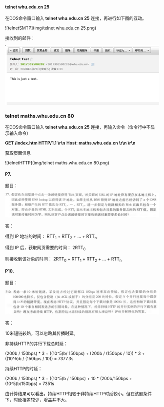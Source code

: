 #### telnet whu.edu.cn 25

在DOS命令窗口输入 **telnet whu.edu.cn 25** 连接，再进行如下图的互动。

![telnetSMTP](img/telnet whu.edu.cn 25.png)

接收到的邮件：

![e-mail](img/e-mail.png)

### telnet maths.whu.edu.cn 80

在DOS命令窗口输入 **telnet whu.edu.cn 25** 连接，再输入命令（命令行中不显示输入命令）

**GET /index.htm HTTP/1.1 \r\n**
**Host: maths.whu.edu.cn \r\n \r\n**

获取页面信息

![telnetHTTP](img/telnet maths.whu.edu.cn 80.png)

#### P7.

题目：

![p7题目](img/p7题目.png)

答：

得到 IP 地址的时间： RTT<sub>1</sub> + RTT<sub>2</sub> + … + RTT<sub>n</sub>

得到 IP 后，获取网页需要的时间： 2RTT<sub>0</sub>

则接收到该对象的时间： 2RTT<sub>0</sub> + RTT<sub>1</sub> + RTT<sub>2</sub> + … + RTT<sub>n</sub>

#### P10.

题目：

![p10题目](img/p10题目.png)

答：

10米短链较路，可以忽略其传播时延。

非持续HTTP的并行下载总时延：

(200b / 150bps) * 3 + ((10^5)b/ 150bps) + (200b / (150bps / 10)) * 3 + ((10^5)b / (150bps / 10)) = 7377.3s

持续HTTP的时延：

(200b / 150bps) * 3 + ((10^5)b / 150bps) + 10 * (200b/150bps + (10^5)b/150bps) = 7351s

由计算结果可以看出，持续HTTP相较于非持续HTTP时延较小。但在该题条件下，时延相差较少，增益并不大。
